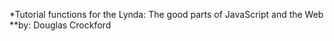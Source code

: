 *Tutorial functions for the Lynda: The good parts of JavaScript and the Web 
**by: Douglas Crockford